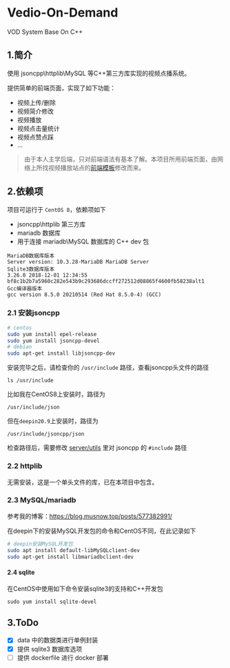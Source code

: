 # Vedio-On-Demand

VOD System Base On C++


## 1.简介

使用 jsoncpp\httplib\MySQL 等C++第三方库实现的视频点播系统。

提供简单的前端页面，实现了如下功能：

* 视频上传/删除
* 视频简介修改
* 视频播放
* 视频点击量统计
* 视频点赞点踩
* ...

> 由于本人主学后端，只对前端语法有基本了解。本项目所用前端页面，由网络上所找视频播放站点的[前端模板](http://www.cssmoban.com/cssthemes/11519.shtml)修改而来。

## 2.依赖项

项目可运行于 `CentOS 8`，依赖项如下

* jsoncpp\httplib 第三方库
* mariadb 数据库
* 用于连接 mariadb\MySQL 数据库的 C++ dev 包

```
MariaDB数据库版本
Server version: 10.3.28-MariaDB MariaDB Server
Sqlite3数据库版本
3.26.0 2018-12-01 12:34:55 bf8c1b2b7a5960c282e543b9c293686dccff272512d08865f4600fb58238alt1
Gcc编译器版本
gcc version 8.5.0 20210514 (Red Hat 8.5.0-4) (GCC) 
```

### 2.1 安装jsoncpp


```bash
# centos
sudo yum install epel-release 
sudo yum install jsoncpp-devel
# debian
sudo apt-get install libjsoncpp-dev
```

安装完毕之后，请检查你的 `/usr/include` 路径，查看jsoncpp头文件的路径

```
ls /usr/include
```

比如我在CentOS8上安装时，路径为

```
/usr/include/json
```

但在`deepin20.9`上安装时，路径为

```
/usr/include/jsoncpp/json
```

检查路径后，需要修改 [server/utils](./server/utils.hpp) 里对 jsoncpp 的 `#include` 路径

### 2.2 httplib

无需安装，这是一个单头文件的库，已在本项目中包含。

### 2.3 MySQL/mariadb

参考我的博客：https://blog.musnow.top/posts/577382991/

在deepin下的安装MySQL开发包的命令和CentOS不同，在此记录如下

```bash
# deepin安装MySQL开发包
sudo apt install default-libMySQLclient-dev
sudo apt-get install libmariadbclient-dev
```

#### 2.4 sqlite

在CentOS中使用如下命令安装sqlite3的支持和C++开发包

```
sudo yum install sqlite-devel
```

## 3.ToDo

- [x] data 中的数据类进行单例封装
- [x] 提供 sqlite3 数据库选项
- [ ] 提供 dockerfile 进行 docker 部署
